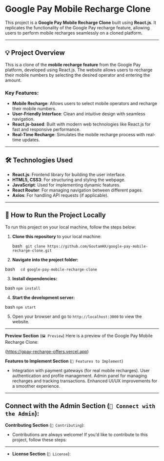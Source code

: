 # Google Pay Mobile Recharge Clone

This project is a **Google Pay Mobile Recharge Clone** built using **React.js**. It replicates the functionality of the Google Pay recharge feature, allowing users to perform mobile recharges seamlessly on a cloned platform.

---

## 💡 Project Overview

This is a clone of the **mobile recharge feature** from the Google Pay platform, developed using React.js. The website allows users to recharge their mobile numbers by selecting the desired operator and entering the amount.

### Key Features:

- **Mobile Recharge**: Allows users to select mobile operators and recharge their mobile numbers.
- **User-Friendly Interface**: Clean and intuitive design with seamless navigation.
- **React.js-based**: Built with modern web technologies like React.js for fast and responsive performance.
- **Real-Time Recharge**: Simulates the mobile recharge process with real-time updates.

---

## 🛠️ Technologies Used

- **React.js**: Frontend library for building the user interface.
- **HTML5, CSS3**: For structuring and styling the webpage.
- **JavaScript**: Used for implementing dynamic features.
- **React Router**: For managing navigation between different pages.
- **Axios**: For handling API requests (if applicable).

---

## 🚀 How to Run the Project Locally

To run this project on your local machine, follow the steps below:

1. **Clone this repository** to your local machine:

   bash 
  `` git clone https://github.com/GoutamHX/google-pay-mobile-recharge-clone.git``
   
2. **Navigate into the project folder:**

bash
 ``  cd google-pay-mobile-recharge-clone``

3. **Install dependencies:**

bash
``npm install``

4. **Start the development server:**

bash
``npm start``

5. Open your browser and go to `http://localhost:3000` to view the website.
---

 **Preview Section** (`🖼️ Preview`)
Here is a preview of the Google Pay Mobile Recharge Clone:

(https://gpay-recharge-offers.vercel.app)

 **Features to Implement Section** (`🔧 Features to Implement`)
- Integration with payment gateways (for real mobile recharges).
User authentication and profile management.
Admin panel for managing recharges and tracking transactions.
Enhanced UI/UX improvements for a smoother experience.
---
**Connect with the Admin Section** (`📢 Connect with the Admin`):
---
**Contributing Section** (`🤝 Contributing`):
- Contributions are always welcome! If you'd like to contribute to this project, follow these steps:
---
- **License Section** (`📄 License`):
